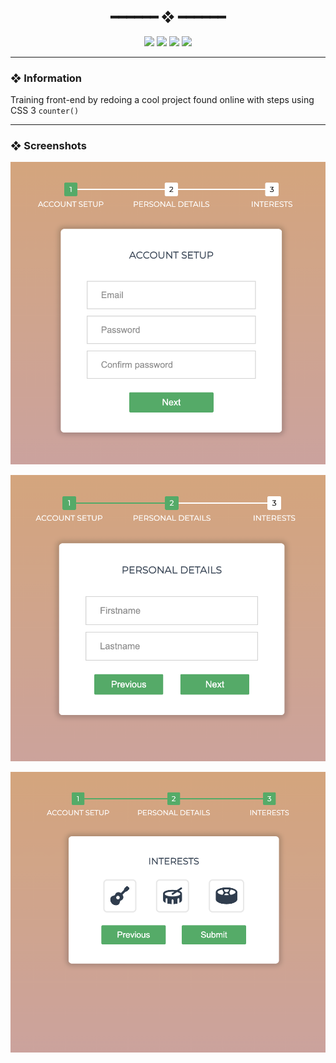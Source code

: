 <h2 align="center"> ━━━━━━  ❖  ━━━━━━ </h2>


<!-- BADGES -->
<div align="center">
   <p></p>

   <img src="https://img.shields.io/github/stars/jgengo-alt/steps-form?color=F8BD96&labelColor=302D41&style=for-the-badge">

   <img src="https://img.shields.io/github/forks/jgengo-alt/steps-form?color=DDB6F2&labelColor=302D41&style=for-the-badge">

   <img src="https://img.shields.io/github/repo-size/jgengo-alt/steps-form?color=ABE9B3&labelColor=302D41&style=for-the-badge">

   <img src="https://badges.pufler.dev/visits/jgengo-alt/steps-form?style=for-the-badge&color=96CDFB&logoColor=white&labelColor=302D41"/>
   <br>
</div>


---

### ❖ Information

Training front-end by redoing a cool project found online with steps using CSS 3 `counter()`


---

### ❖ Screenshots

![Design preview for the step 1](./.github/docs/screenshot01.png)

![Design preview for the step 2](./.github/docs/screenshot02.png)

![Design preview for the step 3](./.github/docs/screenshot03.png)